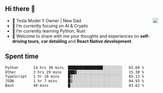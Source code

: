 ## Hi there 👋
<img align="right" src="https://github-readme-stats.vercel.app/api?username=ljunb&show_icons=true&icon_color=CE1D2D&text_color=718096&bg_color=00000000&hide_title=true&hide_border=true" />

- 🚗 Tesla Model Y Owner | New Dad
- 🔭 I’m currently focuing on AI & Crypto
- 🌱 I’m currently learning Python, Rust
- 💬 Welcome to share with me your thoughts and experiences on **self-driving tours**, **car detailing** and **React Native development**.




## Spent time
<!--START_SECTION:waka-->

```txt
Python       14 hrs 30 mins  ████████████████░░░░░░░░░   63.69 %
Other        3 hrs 29 mins   ███▓░░░░░░░░░░░░░░░░░░░░░   15.30 %
TypeScript   1 hr 10 mins    █▒░░░░░░░░░░░░░░░░░░░░░░░   05.13 %
JSON         1 hr 7 mins     █▒░░░░░░░░░░░░░░░░░░░░░░░   04.93 %
Bash         49 mins         █░░░░░░░░░░░░░░░░░░░░░░░░   03.62 %
```

<!--END_SECTION:waka-->
